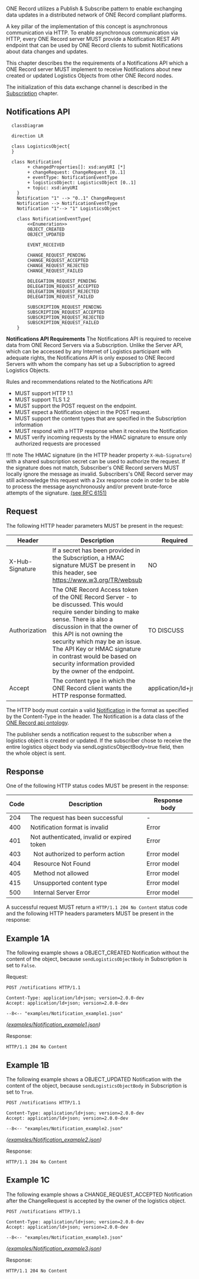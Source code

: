 ONE Record utilizes a Publish & Subscribe pattern to enable exchanging data updates in a distributed network of ONE Record compliant platforms.

A key pillar of the implementation of this concept is asynchronous communication via HTTP. 
To enable asynchronous communication via HTTP, every ONE Record server MUST provide a Notification REST API endpoint that can be used by ONE Record clients to submit Notifications about data changes and updates.

This chapter describes the the requirements of a Notifications API which a ONE Record server MUST implement to receive Notifications about new created or updated Logistics Objects from other ONE Record nodes.

The initialization of this data exchange channel is described in the [Subscription](subscriptions.md) chapter.

## Notifications API

```mermaid
  classDiagram

  direction LR   

  class LogisticsObject{                
  }

  class Notification{
        + changedProperties[]: xsd:anyURI [*]
        + changeRequest: ChangeRequest [0..1]
        + eventType: NotificationEventType
        + logisticsObject: LogisticsObject [0..1]        
        + topic: xsd:anyURI
    }
    Notification "1" --> "0..1" ChangeRequest    
    Notification --> NotificationEventType
    Notification "1"--> "1" LogisticsObject

    class NotificationEventType{
        <<Enumeration>>
        OBJECT_CREATED
        OBJECT_UPDATED

        EVENT_RECEIVED

        CHANGE_REQUEST_PENDING
        CHANGE_REQUEST_ACCEPTED                
        CHANGE_REQUEST_REJECTED
        CHANGE_REQUEST_FAILED

        DELEGATION_REQUEST_PENDING
        DELEGATION_REQUEST_ACCEPTED                
        DELEGATION_REQUEST_REJECTED
        DELEGATION_REQUEST_FAILED

        SUBSCRIPTION_REQUEST_PENDING
        SUBSCRIPTION_REQUEST_ACCEPTED                
        SUBSCRIPTION_REQUEST_REJECTED
        SUBSCRIPTION_REQUEST_FAILED
    }
```

**Notifications API Requirements**
The Notifications API is required to receive data from ONE Record Servers via a Subscription. Unlike the Server API, which can be accessed by any Internet of Logistics participant with adequate rights, the Notifications API is only exposed to ONE Record Servers with whom the company has set up a Subscription to agreed Logistics Objects.

Rules and recommendations related to the Notifications API:

- MUST support HTTP 1.1
- MUST support TLS 1.2
- MUST support the POST request on the endpoint.
- MUST expect a Notification object in the POST request. 
- MUST support the content types that are specified in the Subscription information
- MUST respond with a HTTP response when it receives the Notification
- MUST verify incoming requests by the HMAC signature to ensure only authorized requests are processed 

!!! note 
    The HMAC signature (in the HTTP header property `X-Hub-Signature`) with a shared subscription secret can be used to authorize the request. If the signature does not match, Subscriber's ONE Record servers MUST locally ignore the message as invalid. Subscribers's ONE Record server may still acknowledge this request with a 2xx response code in order to be able to process the message asynchronously and/or prevent brute-force attempts of the signature. [(see RFC 6151)](https://tools.ietf.org/html/rfc6151)
    
## Request

The following HTTP header parameters MUST be present in the request:

| Header | Description | Required |
| ------ | ----------- | -------- |    		
| X-Hub-Signature | 	If a secret has been provided in the Subscription, a HMAC signature MUST be present in this header, see https://www.w3.org/TR/websub	 | NO | 
| Authorization	| The ONE Record Access token of the ONE Record Server - to be discussed. This would require sender binding to make sense. There is also a discussion in that the owner of this API is not owning the security which may be an issue. The API Key or HMAC signature in contrast would be based on security information provided by the owner of the endpoint.	|  TO DISCUSS | 
| Accept       | The content type in which the ONE Record client wants the HTTP response formatted.        | application/ld+json |


The HTTP body must contain a valid [Notification](https://onerecord.iata.org/ns/api/2.0.0#Notification) in the format as specified by the Content-Type in the header.
The Notification is a data class of the [ONE Record api ontology](https://onerecord.iata.org/ns/api/2.0.0). 

The publisher sends a notification request to the subscriber when a logistics object is created or updated. 
If the subscriber chose to receive the entire logistics object body via sendLogisticsObjectBody=true field, then the whole object is sent.

## Response

One of the following HTTP status codes MUST be present in the response:

| Code    | Description               | Response body     |
| ------- |  ----------------------- | ----------------- |
| 204 |     The request has been successful | - |
| 400 |     Notification format is invalid    | Error         |
| 401 |     Not authenticated, invalid or expired token    | Error         |
| 403 | 	Not authorized to perform action | Error model       |
| 404 | 	Resource Not Found | Error model       |
| 405 | 	Method not allowed | Error model       |
| 415 | 	Unsupported content type | Error model       |
| 500 |     Internal Server Error | Error model       |

A successful request MUST return a `HTTP/1.1 204 No Content` status code and the following HTTP headers parameters MUST be present in the response:

## Example 1A

The following example shows a OBJECT_CREATED Notification without the content of the object, because `sendLogisticsObjectBody` in Subscription is set to `False`.

Request:

```http
POST /notifications HTTP/1.1

Content-Type: application/ld+json; version=2.0.0-dev
Accept: application/ld+json; version=2.0.0-dev

--8<-- "examples/Notification_example1.json"
```
_([examples/Notification_example1.json](examples/Notification_example1.json))_

Response:
```http
HTTP/1.1 204 No Content
```


## Example 1B

The following example shows a OBJECT_UPDATED Notification with the content of the object, because `sendLogisticsObjectBody` in Subscription is set to `True`.

```http
POST /notifications HTTP/1.1

Content-Type: application/ld+json; version=2.0.0-dev
Accept: application/ld+json; version=2.0.0-dev

--8<-- "examples/Notification_example2.json"
```
_([examples/Notification_example2.json](examples/Notification_example2.json))_

Response:
```http
HTTP/1.1 204 No Content
```


## Example 1C

The following example shows a CHANGE_REQUEST_ACCEPTED Notification after the ChangeRequest is accepted by the owner of the logistics object.

```http
POST /notifications HTTP/1.1

Content-Type: application/ld+json; version=2.0.0-dev
Accept: application/ld+json; version=2.0.0-dev

--8<-- "examples/Notification_example3.json"
```
_([examples/Notification_example3.json](examples/Notification_example3.json))_

Response:
```http
HTTP/1.1 204 No Content
```